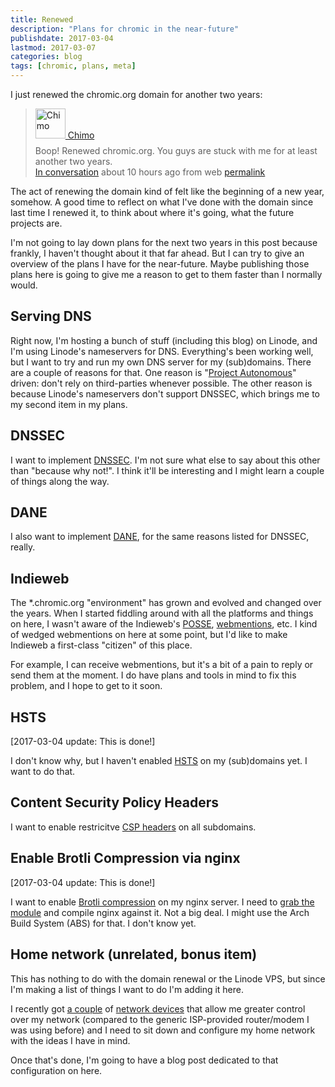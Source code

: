 ```yaml
---
title: Renewed
description: "Plans for chromic in the near-future"
publishdate: 2017-03-04
lastmod: 2017-03-07
categories: blog
tags: [chromic, plans, meta]
---
```


<div class="p-summary">

I just renewed the chromic.org domain for another two years:

<blockquote class="embedded-notice" style="margin-top: 12px;">
  <section>
    <a href="http://sn.chromic.org/chimo" title="chimo">
      <img src="https://avatars.chromic.org/avatar/1dfffb55178d6085935eafacf1a383a1?size=48&amp;default=http%3A%2F%2Fsn.chromic.org%2Ftheme%2Fpretty-simple%2Fdefault-avatar-stream.png" width="48" height="48" alt="Chimo"> Chimo</a>
    <article style="margin-top: 8px;">
      Boop! Renewed chromic.org. You guys are stuck with me for at least another two years.
    </article>
    <footer>
      <a href="http://sn.chromic.org/conversation/1081528#notice-1237454">In conversation</a>
      <time datetime="2017-03-03T15:52:54-05:00" title="Friday, 03-Mar-2017 15:52:54 EST">about 10 hours ago</time>
      from web <a href="http://sn.chromic.org/notice/1237454">permalink</a>
    </footer>
  </section>
</blockquote>

<p>
  The act of renewing the domain kind of felt like the beginning of a new year,
  somehow. A good time to reflect on what I've done with the domain since last
  time I renewed it, to think about where it's going, what the future projects
  are.
</p>

<p>
  I'm not going to lay down plans for the next two years in this post because
  frankly, I haven't thought about it that far ahead. But I can try to give an
  overview of the plans I have for the near-future. Maybe publishing those plans
  here is going to give me a reason to get to them faster than I normally would.
</p>
</div>

<!--more-->

## Serving DNS

Right now, I'm hosting a bunch of stuff (including this blog) on Linode, and
I'm using Linode's nameservers for DNS. Everything's been working well, but
I want to try and run my own DNS server for my (sub)domains. There are a couple
of reasons for that. One reason is
"[Project Autonomous](https://chromic.org/blog/project-autonomous/)" driven: don't
rely on third-parties whenever possible. The other reason is because Linode's
nameservers don't support DNSSEC, which brings me to my second item in my plans.

## DNSSEC

I want to implement [DNSSEC](https://en.wikipedia.org/wiki/DNSSEC). I'm not sure
what else to say about this other than "because why not!". I think it'll be
interesting and I might learn a couple of things along the way.

## DANE

I also want to implement [DANE](https://en.wikipedia.org/wiki/DANE), for the same
reasons listed for DNSSEC, really.

## Indieweb

The *.chromic.org "environment" has grown and evolved and changed over the years.
When I started fiddling around with all the platforms and things on here, I
wasn't aware of the Indieweb's [POSSE](https://indieweb.org/POSSE),
[webmentions](https://indieweb.org/webmention), etc. I kind of wedged webmentions
on here at some point, but I'd like to make Indieweb a first-class
"citizen" of this place.

For example, I can receive webmentions, but it's a bit of a pain to reply or
send them at the moment. I do have plans and tools in mind to fix this problem,
and I hope to get to it soon.

## HSTS

[<time datetime="2017-03-04T19:57:45-0500">2017-03-04</time> update: This is done!]

I don't know why, but I haven't enabled [HSTS](https://en.wikipedia.org/wiki/HSTS)
on my (sub)domains yet. I want to do that.

## Content Security Policy Headers

I want to enable restricitve
[CSP headers](https://en.wikipedia.org/wiki/Content_Security_Policy)
on all subdomains.

## Enable Brotli Compression via nginx

[<time datetime="2017-03-07T22:14:00-0500">2017-03-04</time> update: This is done!]

I want to enable [Brotli compression](https://en.wikipedia.org/wiki/Brotli) on
my nginx server. I need to [grab the module](https://github.com/google/ngx_brotli)
and compile nginx against it. Not a big deal. I might use the Arch Build System (ABS)
for that. I don't know yet.

## Home network (unrelated, bonus item)

This has nothing to do with the domain renewal or the Linode VPS, but since
I'm making a list of things I want to do I'm adding it here.

I recently got [a couple](https://www.ubnt.com/edgemax/edgerouter-x/) of
[network devices](https://www.ubnt.com/unifi/unifi-ap-wall/) that allow me greater
control over my network (compared to the generic ISP-provided router/modem I was
using before) and I need to sit down and configure my home network with the ideas
I have in mind.

Once that's done, I'm going to have a blog post dedicated to that configuration on here.

